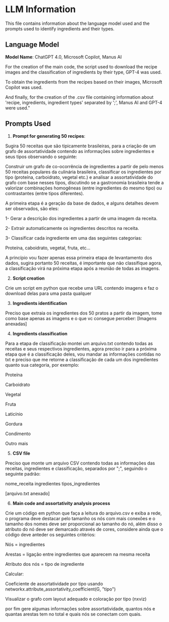 # LLM Information

This file contains information about the language model used and the prompts used to identify ingredients and their types.

## Language Model

**Model Name**: ChatGPT 4.0, Microsoft Copilot, Manus AI

For the creation of the main code, the script used to download the recipe images and the classification of ingredients by their type, GPT-4 was used.

To obtain the ingredients from the recipes based on their images, Microsoft Copilot was used.

And finally, for the creation of the .csv file containing information about 'recipe, ingredients, ingredient types' separated by ';', Manus AI and GPT-4 were used."

## Prompts Used

1. **Prompt for generating 50 recipes**:

Sugira 50 receitas que são tipicamente brasileiras, para a criação de um grafo de assortatividade contendo as informações sobre ingredientes e seus tipos observando o seguinte:

Construir um grafo de co-ocorrência de ingredientes a partir
de pelo menos 50 receitas populares da culinária brasileira,
classificar os ingredientes por tipo (proteína, carboidrato,
vegetal etc.) e analisar a assortatividade do grafo com base
nesses tipos, discutindo se a gastronomia brasileira tende a
valorizar combinações homogêneas (entre ingredientes do
mesmo tipo) ou contrastantes (entre tipos diferentes).

A primeira etapa é a geração da base de dados, e alguns detalhes devem ser observados, são eles: 

1- Gerar a descrição dos ingredientes a partir de uma imagem da receita.

2- Extrair automaticamente os ingredientes descritos na receita.

3- Classificar cada ingrediente em uma das seguintes categorias:

Proteína, caboidrato, vegetal, fruta, etc...

 A princípio vou fazer apenas essa primeira etapa de levantamento dos dados, sugira portanto 50 receitas, é importante que não classifique agora, a classificação virá na próxima etapa após a reunião de todas as imagens.

2. **Script creation**

Crie um script em python que recebe uma URL contendo imagens e faz o download delas para uma pasta qualquer

3. **Ingredients identification**

Preciso que extraia os ingredientes dos 50 pratos a partir da imagem, tome como base apenas as imagens e o que vc consegue perceber: 
[Imagens anexadas]

4. **Ingredients classification**

Para a etapa de classificação montei um arquivo.txt contendo todas as receitas e seus respectivos ingredientes, agora preciso ir para a próxima etapa que é a classificação deles, vou mandar as informações contidas no txt e preciso que me retorne a classificação de cada um dos ingredientes quanto sua categoria, por exemplo: 

 Proteína 
 
 Carboidrato 
 
 Vegetal
 
 Fruta
 
 Laticínio
 
 Gordura
 
 Condimento 
 
 Outro mais

5. **CSV file**

Preciso que monte um arquivo CSV contendo todas as informações das receitas, ingredientes e classificação, separados por ";", seguindo o seguinte padrão: 

nome_receita  ingredientes  tipos_ingredientes

[arquivo.txt anexado]

6. **Main code and assortativity analysis process**

Crie um código em python que faça a leitura do arquivo.csv e exiba a rede, o programa deve destacar pelo tamanho os nós com mais conexões e o tamanho dos nomes deve ser proporcional ao tamanho do nó, além disso o atributo do nó deve ser demarcado através de cores, considere ainda que o código deve anteder os seguintes critérios: 

Nós = ingredientes

Arestas = ligação entre ingredientes que aparecem na mesma receita

Atributo dos nós = tipo de ingrediente

Calcular:

Coeficiente de assortatividade por tipo usando networkx.attribute_assortativity_coefficient(G, "tipo")

Visualizar o grafo com layout adequado e coloração por tipo (nxviz)

por fim gere algumas informações sobre assortatividade, quantos nós e quantas arestas tem no total e quais nós se conectam com quais.
